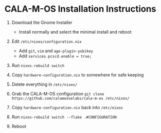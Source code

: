 # CALA-M-OS Installation Instructions

1. Download the Gnome Installer
   - Install normally and select the minimal install and reboot

2. Edit `/etc/nixos/configuration.nix` 
   - Add `git`, `vim` and `age-plugin-yubikey`
   - Add `services.pcscd.enable = true;`

3. Run `nixos-rebuild switch`

4. Copy `hardware-configuration.nix` to somewhere for safe keeping

5. Delete everything in `/etc/nixos/`

6. Grab the CALA-M-OS configuration `git clone https://github.com/calamooselabs/cala-m-os /etc/nixos/`

7. Copy `hardware-configuration.nix` back into `/etc/nixos`

8. Run `nixos-rebuild switch --flake .#CONFIGURATION`

9. Reboot
